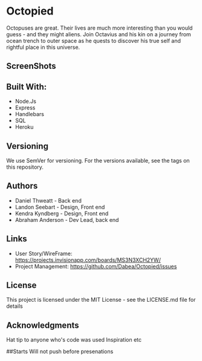 # Octopied
Octopuses are great. Their lives are much more interesting than you would guess - and they might aliens. Join Octavius and his kin on a journey from ocean trench to outer space as he quests to discover his true self and rightful place in this universe. 

## ScreenShots
## Built With:
* Node.Js
* Express
* Handlebars 
* SQL
* Heroku  
## Versioning
We use SemVer for versioning. For the versions available, see the tags on this repository.
## Authors
* Daniel Thweatt - Back end
* Landon Seebart - Design, Front end
* Kendra Kyndberg - Design, Front end
* Abraham Anderson - Dev Lead, back end
## Links
* User Story/WireFrame: https://projects.invisionapp.com/boards/MS3N3XCH2YW/
* Project Management: https://github.com/Dabea/Octopied/issues
## License
This project is licensed under the MIT License - see the LICENSE.md file for details
## Acknowledgments
Hat tip to anyone who's code was used
Inspiration
etc

##Starts
Will not push before presenations
